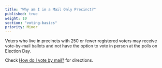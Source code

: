 ```yaml
---
title: "Why am I in a Mail Only Precinct?"
published: true
weight: 10
section: "voting-basics"
priority: Minor
---
```



Voters who live in precincts with 250 or fewer registered voters may receive vote-by-mail ballots and not have the option to vote in person at the polls on Election Day.  

Check [How do I vote by mail?](#item-vote-by-mail) for directions.  
